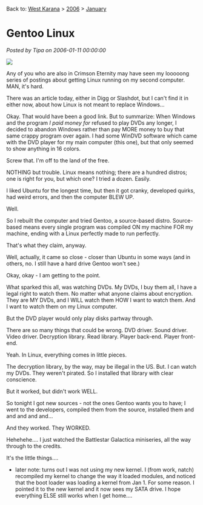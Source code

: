 Back to: [West Karana](/posts/westkarana.md) > [2006](/posts/2006/westkarana.md) > [January](./westkarana.md)
# Gentoo Linux

*Posted by Tipa on 2006-01-11 00:00:00*

![](../../../images/gentoobg.png)

Any of you who are also in Crimson Eternity may have seen my looooong series of postings about getting Linux running on my second computer. MAN, it's hard.

There was an article today, either in Digg or Slashdot, but I can't find it in either now, about how Linux is not meant to replace Windows...

Okay. That would have been a good link. But to summarize: When Windows and the program *I paid money for* refused to play DVDs any longer, I decided to abandon Windows rather than pay MORE money to buy that same crappy program over again. I had some WinDVD software which came with the DVD player for my main computer (this one), but that only seemed to show anything in 16 colors.

Screw that. I'm off to the land of the free.

NOTHING but trouble. Linux means nothing; there are a hundred distros; one is right for you, but which one? I tried a dozen. Easily.

I liked Ubuntu for the longest time, but then it got cranky, developed quirks, had weird errors, and then the computer BLEW UP.

Well.

So I rebuilt the computer and tried Gentoo, a source-based distro. Source-based means every single program was compiled ON my machine FOR my machine, ending with a Linux perfectly made to run perfectly.

That's what they claim, anyway.

Well, actually, it came so close - closer than Ubuntu in some ways (and in others, no. I still have a hard drive Gentoo won't see.)

Okay, okay - I am getting to the point.

What sparked this all, was watching DVDs. My DVDs, I buy them all, I have a legal right to watch them. No matter what anyone claims about encryption. They are MY DVDs, and I WILL watch them HOW I want to watch them. And I want to watch them on my Linux computer.

But the DVD player would only play disks partway through.

There are so many things that could be wrong. DVD driver. Sound driver. Video driver. Decryption library. Read library. Player back-end. Player front-end.

Yeah. In Linux, everything comes in little pieces.

The decryption library, by the way, may be illegal in the US. But. I can watch my DVDs. They weren't pirated. So I installed that library with clear conscience.

But it worked, but didn't work WELL.

So tonight I got new sources - not the ones Gentoo wants you to have; I went to the developers, compiled them from the source, installed them and and and and and...

And they worked. They WORKED.

Hehehehe.... I just watched the Battlestar Galactica miniseries, all the way through to the credits.

It's the little things....

* later note: turns out I was not using my new kernel. I (from work, natch) recompiled my kernel to change the way it loaded modules, and noticed that the boot loader was loading a kernel from Jan 1. For some reason. I pointed it to the new kernel and it now sees my SATA drive. I hope everything ELSE still works when I get home....
